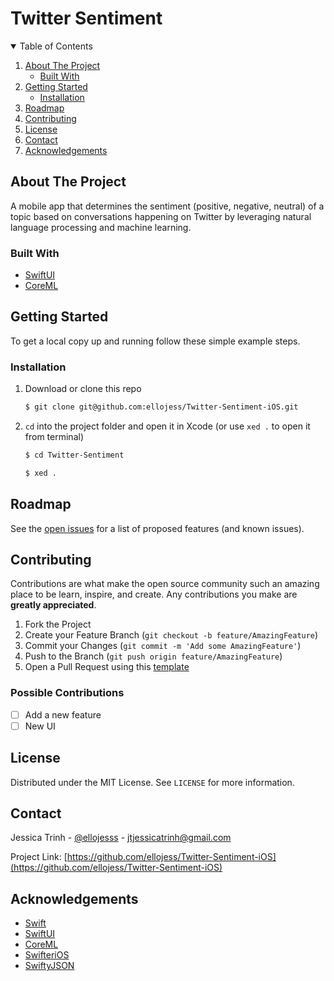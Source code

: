 # Twitter Sentiment 

<!-- TABLE OF CONTENTS -->
<details open="open">
  <summary>Table of Contents</summary>
  <ol>
    <li>
      <a href="#about-the-project">About The Project</a>
      <ul>
        <li><a href="#built-with">Built With</a></li>
      </ul>
    </li>
    <li>
      <a href="#getting-started">Getting Started</a>
      <ul>
        <li><a href="#installation">Installation</a></li>
      </ul>
    </li>
    <li><a href="#roadmap">Roadmap</a></li>
    <li><a href="#contributing">Contributing</a></li>
    <li><a href="#license">License</a></li>
    <li><a href="#contact">Contact</a></li>
    <li><a href="#acknowledgements">Acknowledgements</a></li>
  </ol>
</details>


<!-- ABOUT THE PROJECT -->
## About The Project

A mobile app that determines the sentiment (positive, negative, neutral) of a topic based on conversations happening on Twitter by leveraging natural language processing and machine learning. 

### Built With
* [SwiftUI](https://www.javascript.com/)
* [CoreML](https://nodejs.org/en/)


<!-- GETTING STARTED -->
## Getting Started

To get a local copy up and running follow these simple example steps.

### Installation

1. Download or clone this repo 
    ```bash
    $ git clone git@github.com:ellojess/Twitter-Sentiment-iOS.git
    ```

2. `cd` into the project folder and open it in Xcode (or use `xed .` to open it from terminal) 
    ```bash
    $ cd Twitter-Sentiment

    $ xed . 
    ```
  
<!-- ROADMAP -->
## Roadmap

See the [open issues](https://github.com/ellojess/Twitter-Sentiment-iOS/issues) for a list of proposed features (and known issues).

<!-- CONTRIBUTING -->
## Contributing

Contributions are what make the open source community such an amazing place to be learn, inspire, and create. Any contributions you make are **greatly appreciated**.

1. Fork the Project
2. Create your Feature Branch (`git checkout -b feature/AmazingFeature`)
3. Commit your Changes (`git commit -m 'Add some AmazingFeature'`)
4. Push to the Branch (`git push origin feature/AmazingFeature`)
5. Open a Pull Request using this [template](https://github.com/embeddedartistry/templates/blob/master/oss_docs/PULL_REQUEST_TEMPLATE.md)

### Possible Contributions 
- [ ] Add a new feature 
- [ ] New UI 

<!-- LICENSE -->
## License

Distributed under the MIT License. See `LICENSE` for more information.

<!-- CONTACT -->
## Contact

Jessica Trinh - [@ellojesss](https://twitter.com/ellojesss) - jtjessicatrinh@gmail.com

Project Link: [https://github.com/ellojess/Twitter-Sentiment-iOS](https://github.com/ellojess/Twitter-Sentiment-iOS)

<!-- ACKNOWLEDGEMENTS -->
## Acknowledgements
* [Swift](https://developer.apple.com/swift/)
* [SwiftUI](https://developer.apple.com/documentation/swiftui/)
* [CoreML](https://developer.apple.com/documentation/coreml)
* [SwifteriOS](https://github.com/mattdonnelly/Swifter)
* [SwiftyJSON](https://github.com/SwiftyJSON/SwiftyJSON)
